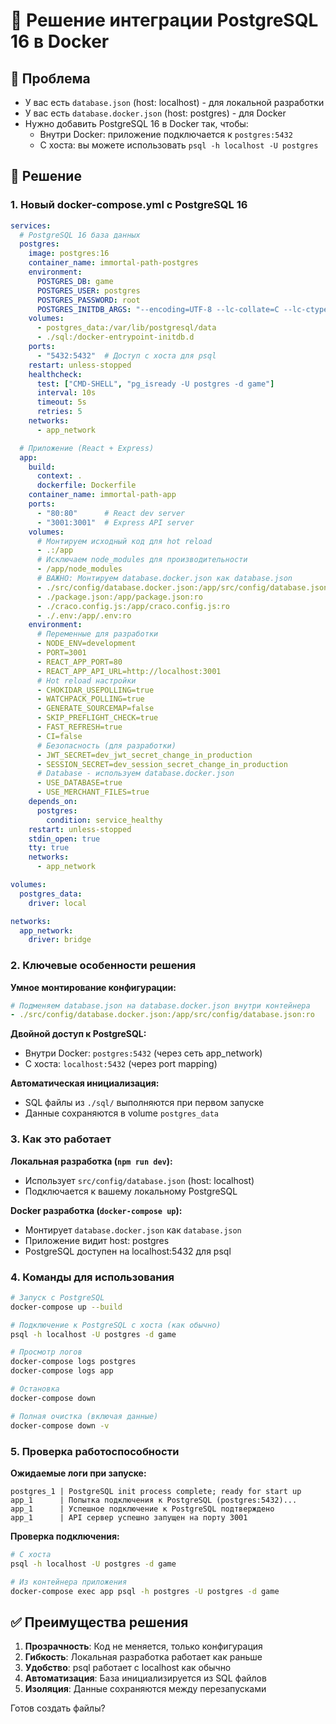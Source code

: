 # 🐘 Решение интеграции PostgreSQL 16 в Docker

## 🎯 Проблема

- У вас есть `database.json` (host: localhost) - для локальной разработки
- У вас есть `database.docker.json` (host: postgres) - для Docker
- Нужно добавить PostgreSQL 16 в Docker так, чтобы:
  - Внутри Docker: приложение подключается к `postgres:5432`
  - С хоста: вы можете использовать `psql -h localhost -U postgres`

## 🚀 Решение

### 1. Новый docker-compose.yml с PostgreSQL 16

```yaml
services:
  # PostgreSQL 16 база данных
  postgres:
    image: postgres:16
    container_name: immortal-path-postgres
    environment:
      POSTGRES_DB: game
      POSTGRES_USER: postgres
      POSTGRES_PASSWORD: root
      POSTGRES_INITDB_ARGS: "--encoding=UTF-8 --lc-collate=C --lc-ctype=C"
    volumes:
      - postgres_data:/var/lib/postgresql/data
      - ./sql:/docker-entrypoint-initdb.d
    ports:
      - "5432:5432"  # Доступ с хоста для psql
    restart: unless-stopped
    healthcheck:
      test: ["CMD-SHELL", "pg_isready -U postgres -d game"]
      interval: 10s
      timeout: 5s
      retries: 5
    networks:
      - app_network

  # Приложение (React + Express)
  app:
    build:
      context: .
      dockerfile: Dockerfile
    container_name: immortal-path-app
    ports:
      - "80:80"      # React dev server
      - "3001:3001"  # Express API server
    volumes:
      # Монтируем исходный код для hot reload
      - .:/app
      # Исключаем node_modules для производительности
      - /app/node_modules
      # ВАЖНО: Монтируем database.docker.json как database.json
      - ./src/config/database.docker.json:/app/src/config/database.json:ro
      - ./package.json:/app/package.json:ro
      - ./craco.config.js:/app/craco.config.js:ro
      - ./.env:/app/.env:ro
    environment:
      # Переменные для разработки
      - NODE_ENV=development
      - PORT=3001
      - REACT_APP_PORT=80
      - REACT_APP_API_URL=http://localhost:3001
      # Hot reload настройки
      - CHOKIDAR_USEPOLLING=true
      - WATCHPACK_POLLING=true
      - GENERATE_SOURCEMAP=false
      - SKIP_PREFLIGHT_CHECK=true
      - FAST_REFRESH=true
      - CI=false
      # Безопасность (для разработки)
      - JWT_SECRET=dev_jwt_secret_change_in_production
      - SESSION_SECRET=dev_session_secret_change_in_production
      # Database - используем database.docker.json
      - USE_DATABASE=true
      - USE_MERCHANT_FILES=true
    depends_on:
      postgres:
        condition: service_healthy
    restart: unless-stopped
    stdin_open: true
    tty: true
    networks:
      - app_network

volumes:
  postgres_data:
    driver: local

networks:
  app_network:
    driver: bridge
```

### 2. Ключевые особенности решения

**Умное монтирование конфигурации:**
```yaml
# Подменяем database.json на database.docker.json внутри контейнера
- ./src/config/database.docker.json:/app/src/config/database.json:ro
```

**Двойной доступ к PostgreSQL:**
- Внутри Docker: `postgres:5432` (через сеть app_network)
- С хоста: `localhost:5432` (через port mapping)

**Автоматическая инициализация:**
- SQL файлы из `./sql/` выполняются при первом запуске
- Данные сохраняются в volume `postgres_data`

### 3. Как это работает

**Локальная разработка (`npm run dev`):**
- Использует `src/config/database.json` (host: localhost)
- Подключается к вашему локальному PostgreSQL

**Docker разработка (`docker-compose up`):**
- Монтирует `database.docker.json` как `database.json`
- Приложение видит host: postgres
- PostgreSQL доступен на localhost:5432 для psql

### 4. Команды для использования

```bash
# Запуск с PostgreSQL
docker-compose up --build

# Подключение к PostgreSQL с хоста (как обычно)
psql -h localhost -U postgres -d game

# Просмотр логов
docker-compose logs postgres
docker-compose logs app

# Остановка
docker-compose down

# Полная очистка (включая данные)
docker-compose down -v
```

### 5. Проверка работоспособности

**Ожидаемые логи при запуске:**
```
postgres_1 | PostgreSQL init process complete; ready for start up
app_1      | Попытка подключения к PostgreSQL (postgres:5432)...
app_1      | Успешное подключение к PostgreSQL подтверждено
app_1      | API сервер успешно запущен на порту 3001
```

**Проверка подключения:**
```bash
# С хоста
psql -h localhost -U postgres -d game

# Из контейнера приложения
docker-compose exec app psql -h postgres -U postgres -d game
```

## ✅ Преимущества решения

1. **Прозрачность**: Код не меняется, только конфигурация
2. **Гибкость**: Локальная разработка работает как раньше
3. **Удобство**: psql работает с localhost как обычно
4. **Автоматизация**: База инициализируется из SQL файлов
5. **Изоляция**: Данные сохраняются между перезапусками

Готов создать файлы?